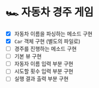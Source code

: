 # 🏎️ 자동차 경주 게임
- [x] 자동차 이름을 파싱하는 메소드 구현
- [x] `Car` 객체 구현 (별도의 파일로)
- [ ] 경주를 진행하는 메소드 구현
- [ ] 기본 뷰 구현
- [ ] 자동자 이름 입력 부분 구현
- [ ] 시도할 횟수 입력 부분 구현
- [ ] 실행 결과 출력 부분 구현
